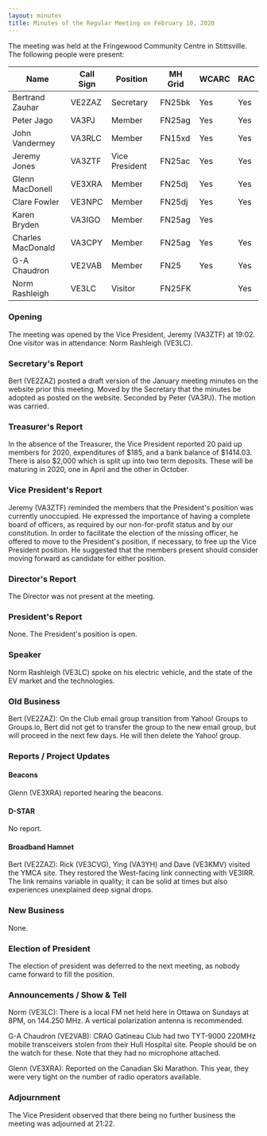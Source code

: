 ```yaml
---
layout: minutes
title: Minutes of the Regular Meeting on February 10, 2020
---
```


The meeting was held at the Fringewood Community Centre in Stittsville.
The following people were present:

| Name                   | Call Sign  | Position         | MH Grid | WCARC | RAC |
|------------------------|------------|------------------|---------|-------|-----|
| Bertrand Zauhar        | VE2ZAZ     | Secretary        | FN25bk  | Yes   | Yes |
| Peter Jago             | VA3PJ      | Member           | FN25ag  | Yes   | Yes |
| John Vandermey         | VA3RLC     | Member           | FN15xd  | Yes   | Yes |
| Jeremy Jones           | VA3ZTF     | Vice President   | FN25ac  | Yes   | Yes |
| Glenn MacDonell        | VE3XRA     | Member           | FN25dj  | Yes   | Yes |
| Clare Fowler           | VE3NPC     | Member           | FN25dj  | Yes   | Yes |
| Karen Bryden           | VA3IGO     | Member           | FN25ag  | Yes   |     |
| Charles MacDonald      | VA3CPY     | Member           | FN25ag  | Yes   | Yes |
| G-A Chaudron           | VE2VAB     | Member           | FN25    | Yes   | Yes |
| Norm Rashleigh         | VE3LC      | Visitor          | FN25FK  |       | Yes |

### Opening

The meeting was opened by the Vice President, Jeremy (VA3ZTF) at 19:02.
One visitor was in attendance: Norm Rashleigh (VE3LC).

### Secretary's Report

Bert (VE2ZAZ) posted a draft version of the January meeting minutes on the website prior this meeting. Moved by the Secretary that the minutes be adopted as posted on the website. Seconded by Peter (VA3PJ). The motion was carried.

### Treasurer's Report

In the absence of the Treasurer, the Vice President reported 20 paid up members for 2020, expenditures of $185, and a bank balance of $1414.03. There is also $2,000 which is split up into two term deposits. These will be maturing in 2020, one in April and the other in October.

### Vice President's Report

Jeremy (VA3ZTF) reminded the members that the President's position was currently unoccupied. He expressed the importance of having a complete board of officers, as required by our non-for-profit status and by our constitution. In order to facilitate the election of the missing officer, he offered to move to the President's position, if necessary, to free up the Vice President position. He suggested that the members present should consider moving forward as candidate for either position.

### Director's Report

The Director was not present at the meeting.

### President's Report

None. The President's position is open.

### Speaker

Norm Rashleigh (VE3LC) spoke on his electric vehicle, and the state of the EV market and the technologies.

### Old Business

Bert (VE2ZAZ): On the Club email group transition from Yahoo! Groups to Groups.io, Bert did not get to transfer the group to the new email group, but will proceed in the next few days. He will then delete the Yahoo! group.

### Reports / Project Updates

#### Beacons

Glenn (VE3XRA) reported hearing the beacons.

#### D-STAR

No report.

#### Broadband Hamnet

Bert (VE2ZAZ): Rick (VE3CVG), Ying (VA3YH) and Dave (VE3KMV) visited the YMCA site. They restored the West-facing link connecting with VE3IRR. The link remains variable in quality; it can be solid at times but also experiences unexplained deep signal drops.

### New Business

None.

### Election of President

The election of president was deferred to the next meeting, as nobody came forward to fill the position.

### Announcements / Show & Tell

Norm (VE3LC): There is a local FM net held here in Ottawa on Sundays at 8PM, on 144.250 MHz. A vertical polarization antenna is recommended.

G-A Chaudron (VE2VAB): CRAO Gatineau Club had two TYT-9000 220MHz mobile transceivers stolen from their Hull Hospital site. People should be on the watch for these. Note that they had no microphone attached.

Glenn (VE3XRA): Reported on the Canadian Ski Marathon. This year, they were very tight on the number of radio operators available.

### Adjournment

The Vice President observed that there being no further business the meeting was adjourned at 21:22.
